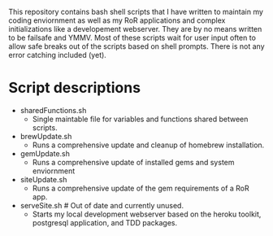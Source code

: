 This repository contains bash shell scripts that I have written to maintain my coding enviornment as well as my RoR applications and complex initializations like a developement webserver. They are by no means written to be failsafe and YMMV. Most of these scripts wait for user input often to allow safe breaks out of the scripts based on shell prompts. There is not any error catching included (yet).

# Script descriptions
+ sharedFunctions.sh
  + Single maintable file for variables and functions shared between scripts.
+ brewUpdate.sh
  + Runs a comprehensive update and cleanup of homebrew installation.
+ gemUpdate.sh
  + Runs a comprehensive update of installed gems and system enviornment
+ siteUpdate.sh
  + Runs a comprehensive update of the gem requirements of a RoR app. 
+ serveSite.sh # Out of date and currently unused.
  + Starts my local development webserver based on the heroku toolkit, postgresql application, and TDD packages.